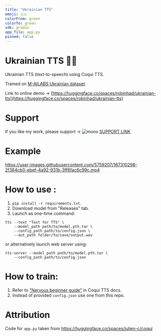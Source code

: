 ```yaml
---
title: "Ukrainian TTS"
emoji: 🇺🇦
colorFrom: green
colorTo: green
sdk: gradio
app_file: app.py
pinned: false
---
```


# Ukrainian TTS 📢🤖
Ukrainian TTS (text-to-speech) using Coqui TTS.

Trained on [M-AILABS Ukrainian dataset](https://www.caito.de/2019/01/the-m-ailabs-speech-dataset/).  

Link to online demo -> [https://huggingface.co/spaces/robinhad/ukrainian-tts](https://huggingface.co/spaces/robinhad/ukrainian-tts)
# Support
If you like my work, please support -> ![mono](https://www.monobank.ua/favicon.ico) [SUPPORT LINK](https://send.monobank.ua/jar/48iHq4xAXm)
# Example

https://user-images.githubusercontent.com/5759207/167310298-2f384cb0-ebef-4a92-931b-3ff6fac6c99c.mp4

# How to use :
1. `pip install -r requirements.txt`.
2. Download model from "Releases" tab.
3. Launch as one-time command:  
```
tts --text "Text for TTS" \
    --model_path path/to/model.pth.tar \
    --config_path path/to/config.json \
    --out_path folder/to/save/output.wav
```
or alternatively launch web server using:
```
tts-server --model_path path/to/model.pth.tar \
    --config_path path/to/config.json
```

# How to train:
1. Refer to ["Nervous beginner guide"](https://tts.readthedocs.io/en/latest/tutorial_for_nervous_beginners.html) in Coqui TTS docs.
2. Instead of provided `config.json` use one from this repo.


# Attribution
Code for `app.py` taken from https://huggingface.co/spaces/julien-c/coqui
